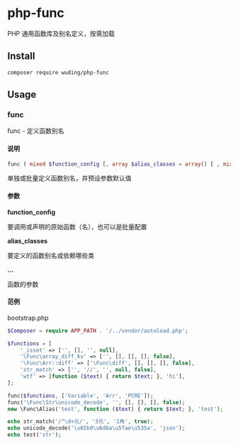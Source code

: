 # php-func

PHP 通用函数库及别名定义，按需加载



## Install

```sh
composer require wuding/php-func
```



## Usage

### func

func - 定义函数别名



#### 说明

```php
func ( mixed $function_config [, array $alias_classes = array() [ , mixed $... ]] ) : void
```

单独或批量定义函数别名，并预设参数默认值



#### 参数

**function_config**

要调用或声明的原始函数（名），也可以是批量配置

**alias_classes**

要定义的函数别名或依赖哪些类

**...**

函数的参数



#### 范例

bootstrap.php


```php
$Composer = require APP_PATH . '/../vendor/autoload.php';

$functions = [
    '_isset' => ['', [], '', null],
    '\Func\array_diff_kv' => ['', [], [], [], false],
    '\Func\Arr::diff' => ['\Func\diff', [], [], [], false],
    'str_match' => ['', '//', '', null, false],
    'wtf' => [function ($text) { return $text; }, 'hi'],
];

func($functions, ['Variable', 'Arr', 'PCRE']);
func('\Func\Str\unicode_decode', '', [], [], [], false);
new \Func\Alias('test', function ($text) { return $text; }, 'test');

echo str_match('/^\d+元/', '3元', '1角', true);
echo unicode_decode('\u65b0\u6d6a\u5fae\u535a', 'json');
echo test('str');
```

